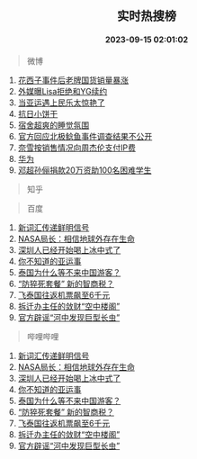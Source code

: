 <div align="center"><h2>实时热搜榜</h2><h4>2023-09-15 02:01:02</h4></div>

> 微博  

1. [花西子事件后老牌国货销量暴涨](https://s.weibo.com/weibo?q=%23%E8%8A%B1%E8%A5%BF%E5%AD%90%E4%BA%8B%E4%BB%B6%E5%90%8E%E8%80%81%E7%89%8C%E5%9B%BD%E8%B4%A7%E9%94%80%E9%87%8F%E6%9A%B4%E6%B6%A8%23&t=31&band_rank=1&Refer=top)<br />
2. [外媒曝Lisa拒绝和YG续约](https://s.weibo.com/weibo?q=%23%E5%A4%96%E5%AA%92%E6%9B%9DLisa%E6%8B%92%E7%BB%9D%E5%92%8CYG%E7%BB%AD%E7%BA%A6%23&t=31&band_rank=2&Refer=top)<br />
3. [当亚运遇上民乐太惊艳了](https://s.weibo.com/weibo?q=%23%E5%BD%93%E4%BA%9A%E8%BF%90%E9%81%87%E4%B8%8A%E6%B0%91%E4%B9%90%E5%A4%AA%E6%83%8A%E8%89%B3%E4%BA%86%23&t=31&band_rank=3&Refer=top)<br />
4. [抗日小饼干](https://s.weibo.com/weibo?q=%E6%8A%97%E6%97%A5%E5%B0%8F%E9%A5%BC%E5%B9%B2&t=31&band_rank=4&Refer=top)<br />
5. [宿舍超爽的睡觉氛围](https://s.weibo.com/weibo?q=%E5%AE%BF%E8%88%8D%E8%B6%85%E7%88%BD%E7%9A%84%E7%9D%A1%E8%A7%89%E6%B0%9B%E5%9B%B4&t=31&band_rank=5&Refer=top)<br />
6. [官方回应北极鲶鱼事件调查结果不公开](https://s.weibo.com/weibo?q=%23%E5%AE%98%E6%96%B9%E5%9B%9E%E5%BA%94%E5%8C%97%E6%9E%81%E9%B2%B6%E9%B1%BC%E4%BA%8B%E4%BB%B6%E8%B0%83%E6%9F%A5%E7%BB%93%E6%9E%9C%E4%B8%8D%E5%85%AC%E5%BC%80%23&t=31&band_rank=6&Refer=top)<br />
7. [奈雪按销售情况向周杰伦支付IP费](https://s.weibo.com/weibo?q=%23%E5%A5%88%E9%9B%AA%E6%8C%89%E9%94%80%E5%94%AE%E6%83%85%E5%86%B5%E5%90%91%E5%91%A8%E6%9D%B0%E4%BC%A6%E6%94%AF%E4%BB%98IP%E8%B4%B9%23&t=31&band_rank=7&Refer=top)<br />
8. [华为](https://s.weibo.com/weibo?q=%E5%8D%8E%E4%B8%BA&t=31&band_rank=8&Refer=top)<br />
9. [邓超孙俪捐款20万资助100名困难学生](https://s.weibo.com/weibo?q=%23%E9%82%93%E8%B6%85%E5%AD%99%E4%BF%AA%E6%8D%90%E6%AC%BE20%E4%B8%87%E8%B5%84%E5%8A%A9100%E5%90%8D%E5%9B%B0%E9%9A%BE%E5%AD%A6%E7%94%9F%23&t=31&band_rank=9&Refer=top)<br />

> 知乎  


> 百度  

1. [新词汇传递鲜明信号](https://www.baidu.com/s?wd=%E6%96%B0%E8%AF%8D%E6%B1%87%E4%BC%A0%E9%80%92%E9%B2%9C%E6%98%8E%E4%BF%A1%E5%8F%B7&sa=fyb_news&rsv_dl=fyb_news)<br />
2. [NASA局长：相信地球外存在生命](https://www.baidu.com/s?wd=NASA%E5%B1%80%E9%95%BF%EF%BC%9A%E7%9B%B8%E4%BF%A1%E5%9C%B0%E7%90%83%E5%A4%96%E5%AD%98%E5%9C%A8%E7%94%9F%E5%91%BD&sa=fyb_news&rsv_dl=fyb_news)<br />
3. [深圳人已经开始喝上冰中式了](https://www.baidu.com/s?wd=%E6%B7%B1%E5%9C%B3%E4%BA%BA%E5%B7%B2%E7%BB%8F%E5%BC%80%E5%A7%8B%E5%96%9D%E4%B8%8A%E5%86%B0%E4%B8%AD%E5%BC%8F%E4%BA%86&sa=fyb_news&rsv_dl=fyb_news)<br />
4. [你不知道的亚运事](https://www.baidu.com/s?wd=%E4%BD%A0%E4%B8%8D%E7%9F%A5%E9%81%93%E7%9A%84%E4%BA%9A%E8%BF%90%E4%BA%8B&sa=fyb_news&rsv_dl=fyb_news)<br />
5. [泰国为什么等不来中国游客？](https://www.baidu.com/s?wd=%E6%B3%B0%E5%9B%BD%E4%B8%BA%E4%BB%80%E4%B9%88%E7%AD%89%E4%B8%8D%E6%9D%A5%E4%B8%AD%E5%9B%BD%E6%B8%B8%E5%AE%A2%EF%BC%9F&sa=fyb_news&rsv_dl=fyb_news)<br />
6. [“防猝死套餐” 新的智商税？](https://www.baidu.com/s?wd=%E2%80%9C%E9%98%B2%E7%8C%9D%E6%AD%BB%E5%A5%97%E9%A4%90%E2%80%9D+%E6%96%B0%E7%9A%84%E6%99%BA%E5%95%86%E7%A8%8E%EF%BC%9F&sa=fyb_news&rsv_dl=fyb_news)<br />
7. [飞泰国往返机票飙至6千元](https://www.baidu.com/s?wd=%E9%A3%9E%E6%B3%B0%E5%9B%BD%E5%BE%80%E8%BF%94%E6%9C%BA%E7%A5%A8%E9%A3%99%E8%87%B36%E5%8D%83%E5%85%83&sa=fyb_news&rsv_dl=fyb_news)<br />
8. [拆迁办主任的敛财“空中楼阁”](https://www.baidu.com/s?wd=%E6%8B%86%E8%BF%81%E5%8A%9E%E4%B8%BB%E4%BB%BB%E7%9A%84%E6%95%9B%E8%B4%A2%E2%80%9C%E7%A9%BA%E4%B8%AD%E6%A5%BC%E9%98%81%E2%80%9D&sa=fyb_news&rsv_dl=fyb_news)<br />
9. [官方辟谣“河中发现巨型长虫”](https://www.baidu.com/s?wd=%E5%AE%98%E6%96%B9%E8%BE%9F%E8%B0%A3%E2%80%9C%E6%B2%B3%E4%B8%AD%E5%8F%91%E7%8E%B0%E5%B7%A8%E5%9E%8B%E9%95%BF%E8%99%AB%E2%80%9D&sa=fyb_news&rsv_dl=fyb_news)<br />

> 哔哩哔哩  

1. [新词汇传递鲜明信号](https://www.baidu.com/s?wd=%E6%96%B0%E8%AF%8D%E6%B1%87%E4%BC%A0%E9%80%92%E9%B2%9C%E6%98%8E%E4%BF%A1%E5%8F%B7&sa=fyb_news&rsv_dl=fyb_news)<br />
2. [NASA局长：相信地球外存在生命](https://www.baidu.com/s?wd=NASA%E5%B1%80%E9%95%BF%EF%BC%9A%E7%9B%B8%E4%BF%A1%E5%9C%B0%E7%90%83%E5%A4%96%E5%AD%98%E5%9C%A8%E7%94%9F%E5%91%BD&sa=fyb_news&rsv_dl=fyb_news)<br />
3. [深圳人已经开始喝上冰中式了](https://www.baidu.com/s?wd=%E6%B7%B1%E5%9C%B3%E4%BA%BA%E5%B7%B2%E7%BB%8F%E5%BC%80%E5%A7%8B%E5%96%9D%E4%B8%8A%E5%86%B0%E4%B8%AD%E5%BC%8F%E4%BA%86&sa=fyb_news&rsv_dl=fyb_news)<br />
4. [你不知道的亚运事](https://www.baidu.com/s?wd=%E4%BD%A0%E4%B8%8D%E7%9F%A5%E9%81%93%E7%9A%84%E4%BA%9A%E8%BF%90%E4%BA%8B&sa=fyb_news&rsv_dl=fyb_news)<br />
5. [泰国为什么等不来中国游客？](https://www.baidu.com/s?wd=%E6%B3%B0%E5%9B%BD%E4%B8%BA%E4%BB%80%E4%B9%88%E7%AD%89%E4%B8%8D%E6%9D%A5%E4%B8%AD%E5%9B%BD%E6%B8%B8%E5%AE%A2%EF%BC%9F&sa=fyb_news&rsv_dl=fyb_news)<br />
6. [“防猝死套餐” 新的智商税？](https://www.baidu.com/s?wd=%E2%80%9C%E9%98%B2%E7%8C%9D%E6%AD%BB%E5%A5%97%E9%A4%90%E2%80%9D+%E6%96%B0%E7%9A%84%E6%99%BA%E5%95%86%E7%A8%8E%EF%BC%9F&sa=fyb_news&rsv_dl=fyb_news)<br />
7. [飞泰国往返机票飙至6千元](https://www.baidu.com/s?wd=%E9%A3%9E%E6%B3%B0%E5%9B%BD%E5%BE%80%E8%BF%94%E6%9C%BA%E7%A5%A8%E9%A3%99%E8%87%B36%E5%8D%83%E5%85%83&sa=fyb_news&rsv_dl=fyb_news)<br />
8. [拆迁办主任的敛财“空中楼阁”](https://www.baidu.com/s?wd=%E6%8B%86%E8%BF%81%E5%8A%9E%E4%B8%BB%E4%BB%BB%E7%9A%84%E6%95%9B%E8%B4%A2%E2%80%9C%E7%A9%BA%E4%B8%AD%E6%A5%BC%E9%98%81%E2%80%9D&sa=fyb_news&rsv_dl=fyb_news)<br />
9. [官方辟谣“河中发现巨型长虫”](https://www.baidu.com/s?wd=%E5%AE%98%E6%96%B9%E8%BE%9F%E8%B0%A3%E2%80%9C%E6%B2%B3%E4%B8%AD%E5%8F%91%E7%8E%B0%E5%B7%A8%E5%9E%8B%E9%95%BF%E8%99%AB%E2%80%9D&sa=fyb_news&rsv_dl=fyb_news)<br />
